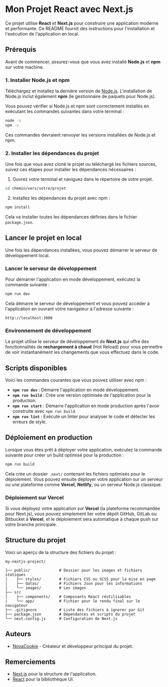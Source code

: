 
# Mon Projet React avec Next.js

Ce projet utilise **React** et **Next.js** pour construire une application moderne et performante. Ce README fournit des instructions pour l'installation et l'exécution de l'application en local.

## Prérequis

Avant de commencer, assurez-vous que vous avez installé **Node.js** et **npm** sur votre machine.

### 1. Installer Node.js et npm

Téléchargez et installez la dernière version de [Node.js](https://nodejs.org/). L'installation de Node.js inclut également **npm** (le gestionnaire de paquets pour Node.js).

Vous pouvez vérifier si Node.js et npm sont correctement installés en exécutant les commandes suivantes dans votre terminal :

```bash
node -v
npm -v
```

Ces commandes devraient renvoyer les versions installées de Node.js et npm.

### 2. Installer les dépendances du projet

Une fois que vous avez cloné le projet ou téléchargé les fichiers sources, suivez ces étapes pour installer les dépendances nécessaires :

1. Ouvrez votre terminal et naviguez dans le répertoire de votre projet.

```bash
cd chemin/vers/votre/projet
```

2. Installez les dépendances du projet avec npm :

```bash
npm install
```

Cela va installer toutes les dépendances définies dans le fichier `package.json`.

## Lancer le projet en local

Une fois les dépendances installées, vous pouvez démarrer le serveur de développement local.

### Lancer le serveur de développement

Pour démarrer l'application en mode développement, exécutez la commande suivante :

```bash
npm run dev
```

Cela démarre le serveur de développement et vous pouvez accéder à l'application en ouvrant votre navigateur à l'adresse suivante : 

```
http://localhost:3000
```

### Environnement de développement

Le projet utilise le serveur de développement de **Next.js** qui offre des fonctionnalités de **rechargement à chaud** (Hot Reload) pour vous permettre de voir instantanément les changements que vous effectuez dans le code.

## Scripts disponibles

Voici les commandes courantes que vous pouvez utiliser avec npm :

- **`npm run dev`** : Démarre l'application en mode développement.
- **`npm run build`** : Crée une version optimisée de l'application pour la production.
- **`npm run start`** : Démarre l'application en mode production après l'avoir construite avec `npm run build`.
- **`npm run lint`** : Exécute un linter pour analyser le code et détecter les erreurs de style.

## Déploiement en production

Lorsque vous êtes prêt à déployer votre application, exécutez la commande suivante pour créer un build optimisé pour la production :

```bash
npm run build
```

Cela crée un dossier `.next/` contenant les fichiers optimisés pour le déploiement. Vous pouvez ensuite déployer votre application sur un serveur ou une plateforme comme **Vercel**, **Netlify**, ou un serveur Node.js classique.

### Déploiement sur Vercel

Si vous déployez votre application sur **Vercel** (la plateforme recommandée pour Next.js), vous pouvez simplement lier votre dépôt GitHub, GitLab ou Bitbucket à **Vercel**, et le déploiement sera automatique à chaque push sur votre branche principale.

## Structure du projet

Voici un aperçu de la structure des fichiers du projet :

```
my-nextjs-project/

├── public/             # Dossier pour les images et fichiers statiques
|    ├── styles/        # Fichiers CSS ou SCSS pour la mise en page
|    ├── datas/         # Fichiers Json pour les informations
|    └── images/        # Les images
├── src
|    ├── components/    # Composants React réutilisables
|    └── app/           # Fichier pour le rendu final sur le navigateur
├── .gitignore          # Liste des fichiers à ignorer par Git
├── package.json        # Dépendances et scripts du projet
└── next.config.js      # Configuration de Next.js
```

## Auteurs

- [NovaCookie](https://github.com/NovaCookie/Portfolio/) - Créateur et développeur principal du projet.

## Remerciements

- [Next.js](https://nextjs.org/) pour la structure de l'application.
- [React](https://reactjs.org/) pour la bibliothèque UI.